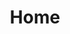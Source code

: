 ---
title: Home
hero_text: "Andrew M McCall <br/ > Fullstack Web Development"
project_section_title: "Recent Projects"
blog_section_title: "My Recent Posts"

---